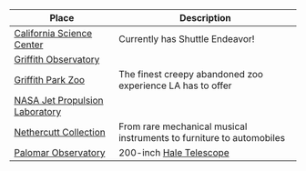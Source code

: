 Place | Description
----- | -----------
[California Science Center](http://californiasciencecenter.org/) | Currently has Shuttle Endeavor!
[Griffith Observatory](http://griffithobservatory.org/) |
[Griffith Park Zoo](https://en.wikipedia.org/wiki/Griffith_Park_Zoo) | The finest creepy abandoned zoo experience LA has to offer
[NASA Jet Propulsion Laboratory](http://www.jpl.nasa.gov/) |
[Nethercutt Collection](http://www.nethercuttcollection.org/) | From rare mechanical musical instruments to furniture to automobiles
[Palomar Observatory](http://www.astro.caltech.edu/palomar/homepage.html) | 200-inch [Hale Telescope](https://en.wikipedia.org/wiki/Hale_Telescope)
